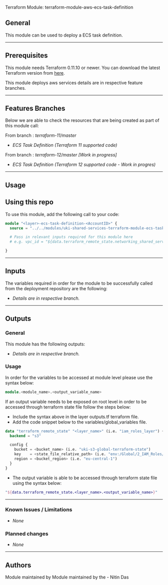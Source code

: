 Terraform Module:  terraform-module-aws-ecs-task-definition


## General

This module can be used to deploy a ECS task definition.


---

## Prerequisites

This module needs Terraform 0.11.10 or newer.
You can download the latest Terraform version from [here](https://www.terraform.io/downloads.html).


This module deploys aws services details are in respective feature branches.

---

## Features Branches

Below we are able to check the resources that are being created as part of this module call:

From branch : *terraform-11/master*

- *ECS Task Definition (Terraform 11 supported code)*

From branch : *terraform-12/master* *[Work in progress]*

- *ECS Task Definition (Terraform 12 supported code - Work in progres)*


---

## Usage

## Using this repo

To use this module, add the following call to your code:

```tf
module "<layer>-ecs-task-definition-<AccountID>" {
  source = "../../modules/uki-shared-services-terraform-module-ecs-task-definition"

  # Pass in relevant inputs required for this module here
  # e.g. vpc_id = "${data.terraform_remote_state.networking_shared_services.vpc_id}"

}
```


---

## Inputs

The variables required in order for the module to be successfully called from the deployment repository are the following:

- *Details are in respective branch.*


---


## Outputs

### General
This module has the following outputs:


- *Details are in respective branch.*



### Usage
In order for the variables to be accessed at module level please use the syntax below:


```tf
module.<module_name>.<output_variable_name>

```

If an output variable needs to be exposed on root level in order to be accessed through terraform state file follow the steps below:

- Include the syntax above in the layer outputs.tf terraform file.
- Add the code snippet below to the variables/global_variables file.

```tf
data "terraform_remote_state" "<layer_name>" (i.e. "iam_roles_layer") {
  backend = "s3"

  config {
    bucket = <bucket_name> (i.e. "uki-s3-global-terraform-state")
    key    = <state_file_relative_path> (i.e. "env:/Global/2_IAM_Roles/terraform.tfstate")
    region = <bucket_region> (i.e. "eu-central-1")
  }
}
```

- The output variable is able to be accessed through terraform state file using the syntax below:


```tf
"${data.terraform_remote_state.<layer_name>.<output_variable_name>}"
```
---


### Known Issues / Limitations

- *None*


### Planned changes
 
- *None*


---

## Authors

Module maintained by Module maintained by the - Nitin Das
